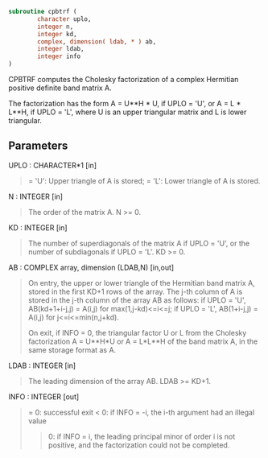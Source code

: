 ```fortran
subroutine cpbtrf (
        character uplo,
        integer n,
        integer kd,
        complex, dimension( ldab, * ) ab,
        integer ldab,
        integer info
)
```

CPBTRF computes the Cholesky factorization of a complex Hermitian
positive definite band matrix A.

The factorization has the form
A = U\*\*H \* U,  if UPLO = 'U', or
A = L  \* L\*\*H,  if UPLO = 'L',
where U is an upper triangular matrix and L is lower triangular.

## Parameters
UPLO : CHARACTER\*1 [in]
> = 'U':  Upper triangle of A is stored;
> = 'L':  Lower triangle of A is stored.

N : INTEGER [in]
> The order of the matrix A.  N >= 0.

KD : INTEGER [in]
> The number of superdiagonals of the matrix A if UPLO = 'U',
> or the number of subdiagonals if UPLO = 'L'.  KD >= 0.

AB : COMPLEX array, dimension (LDAB,N) [in,out]
> On entry, the upper or lower triangle of the Hermitian band
> matrix A, stored in the first KD+1 rows of the array.  The
> j-th column of A is stored in the j-th column of the array AB
> as follows:
> if UPLO = 'U', AB(kd+1+i-j,j) = A(i,j) for max(1,j-kd)<=i<=j;
> if UPLO = 'L', AB(1+i-j,j)    = A(i,j) for j<=i<=min(n,j+kd).
> 
> On exit, if INFO = 0, the triangular factor U or L from the
> Cholesky factorization A = U\*\*H\*U or A = L\*L\*\*H of the band
> matrix A, in the same storage format as A.

LDAB : INTEGER [in]
> The leading dimension of the array AB.  LDAB >= KD+1.

INFO : INTEGER [out]
> = 0:  successful exit
> < 0:  if INFO = -i, the i-th argument had an illegal value
> > 0:  if INFO = i, the leading principal minor of order i
> is not positive, and the factorization could not be
> completed.
